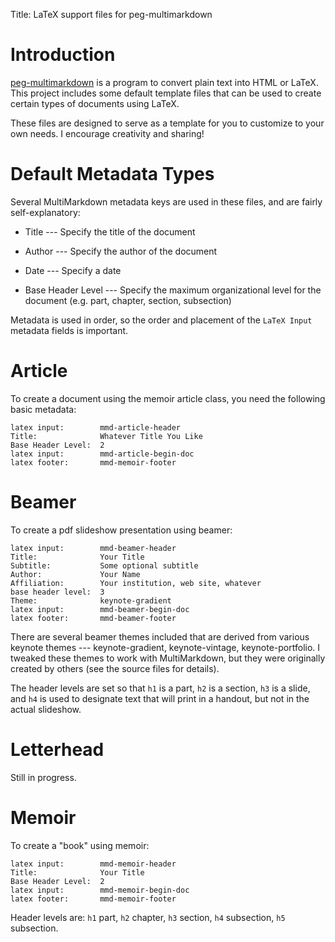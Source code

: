 Title:	LaTeX support files for peg-multimarkdown  


# Introduction #

[peg-multimarkdown] is a program to convert plain text into HTML or LaTeX.
This project includes some default template files that can be used to create
certain types of documents using LaTeX.

These files are designed to serve as a template for you to customize to your
own needs. I encourage creativity and sharing!

[peg-multimarkdown]: https://github.com/fletcher/peg-multimarkdown


# Default Metadata Types #

Several MultiMarkdown metadata keys are used in these files, and are fairly
self-explanatory:

* Title				--- Specify the title of the document

* Author			--- Specify the author of the document

* Date				--- Specify a date

* Base Header Level --- Specify the maximum organizational level for the
  document (e.g. part, chapter, section, subsection)

Metadata is used in order, so the order and placement of the `LaTeX Input`
metadata fields is important.


# Article #

To create a document using the memoir article class, you need the following
basic metadata:


	latex input:		mmd-article-header
	Title:				Whatever Title You Like 
	Base Header Level:	2  
	latex input:		mmd-article-begin-doc
	latex footer:		mmd-memoir-footer


# Beamer #

To create a pdf slideshow presentation using beamer:

	latex input:		mmd-beamer-header  
	Title:				Your Title  
	Subtitle:			Some optional subtitle 
	Author:				Your Name  
	Affiliation:		Your institution, web site, whatever
	base header level:	3
	Theme:				keynote-gradient
	latex input:		mmd-beamer-begin-doc
	latex footer:		mmd-beamer-footer

There are several beamer themes included that are derived from various keynote
themes --- keynote-gradient, keynote-vintage, keynote-portfolio. I tweaked
these themes to work with MultiMarkdown, but they were originally created by
others (see the source files for details).

The header levels are set so that `h1` is a part, `h2` is a section, `h3` is a
slide, and `h4` is used to designate text that will print in a handout, but
not in the actual slideshow.


# Letterhead #

Still in progress.


# Memoir #

To create a "book" using memoir:

	latex input:		mmd-memoir-header
	Title:				Your Title
	Base Header Level:	2
	latex input:		mmd-memoir-begin-doc
	latex footer:		mmd-memoir-footer

Header levels are: `h1` part, `h2` chapter, `h3` section, `h4` subsection,
`h5` subsection.
